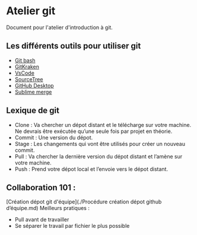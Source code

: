 # Atelier git
Document pour l'atelier d'introduction à git.

## Les différents outils pour utiliser git

- [Git bash](https://git-scm.com/downloads)
- [GitKraken](https://www.gitkraken.com/)
- [VsCode](https://code.visualstudio.com/)
- [SourceTree](https://www.sourcetreeapp.com/)
- [GitHub Desktop](https://desktop.github.com/)
- [Sublime merge](https://www.sublimemerge.com/)

## Lexique de git

- Clone : Va chercher un dépot distant et le télécharge sur votre machine. Ne devrais être exécutée qu’une seule fois par projet en théorie.
- Commit : Une version du dépot.
- Stage : Les changements qui vont être utilisés pour créer un nouveau commit.
- Pull : Va chercher la dernière version du dépot distant et l’amène sur votre machine.
- Push : Prend votre dépot local et l’envoie vers le dépot distant.

## Collaboration 101 :
[Création dépot git d'équipe](./Procédure création dépot github d’équipe.md)
Meilleurs pratiques :
- Pull avant de travailler
- Se séparer le travail par fichier le plus possible

